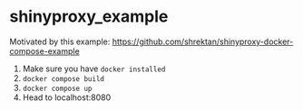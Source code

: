 # shinyproxy_example

Motivated by this example: https://github.com/shrektan/shinyproxy-docker-compose-example

1. Make sure you have `docker installed`
2. `docker compose build`
3. `docker compose up`
4. Head to localhost:8080
